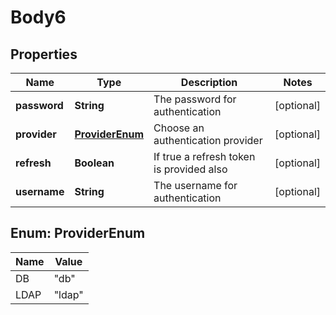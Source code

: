 # Body6

## Properties
Name | Type | Description | Notes
------------ | ------------- | ------------- | -------------
**password** | **String** | The password for authentication |  [optional]
**provider** | [**ProviderEnum**](#ProviderEnum) | Choose an authentication provider |  [optional]
**refresh** | **Boolean** | If true a refresh token is provided also |  [optional]
**username** | **String** | The username for authentication |  [optional]

<a name="ProviderEnum"></a>
## Enum: ProviderEnum
Name | Value
---- | -----
DB | &quot;db&quot;
LDAP | &quot;ldap&quot;
